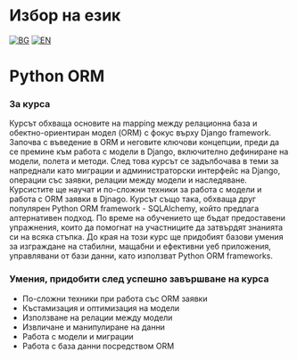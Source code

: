 # Избор на език

[![BG](https://img.shields.io/badge/LANG-BG-red.svg)](https://github.com/Ivan-Plamenov/MyCourses/blob/main/Python_Web_Developer/06_Python_ORM/README.bg.md)
[![EN](https://img.shields.io/badge/LANG-EN-blue.svg)](https://github.com/Ivan-Plamenov/MyCourses/blob/main/Python_Web_Developer/06_Python_ORM/README.md)

# Python ORM

### За курса

Курсът обхваща основите на mapping между релационна база и обектно-ориентиран модел (ORM) с фокус върху Django framework. Започва с въведение в ORM и неговите ключови концепции, преди да се премине към 
работа с модели в Django, включително дефиниране на модели, полета и методи. След това курсът се задълбочава в теми за напреднали като миграции и администраторски интерфейс на Django, операции със заявки, 
релации между модели и наследяване. Курсистите ще научат и по-сложни техники за работа с модели и работа с ORM заявки в Djnago. Курсът също така, обхваща друг популярен Python ORM framework - SQLAlchemy, 
който предлага алтернативен подход. По време на обучението ще бъдат предоставени упражнения, които да помогнат на участниците да затвърдят знанията си на всяка стъпка. До края на този курс ще придобият 
базови умения за изграждане на стабилни, мащабни и ефективни уеб приложения, управлявани от бази данни, като използват Python ORM frameworks.

### Умения, придобити след успешно завършване на курса

- По-сложни техники при работа със ORM заявки
- Къстамизация и оптимизация на модели
- Използване на релации между модели
- Извличане и манипулиране на данни
- Работа с модели и миграции
- Работа с база данни посредством ORM
